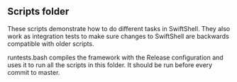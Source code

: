 ## Scripts folder

These scripts demonstrate how to do different tasks in SwiftShell. They also work as integration tests to make sure changes to SwiftShell are backwards compatible with older scripts.

runtests.bash compiles the framework with the Release configuration and uses it to run all the scripts in this folder. It should be run before every commit to master.

